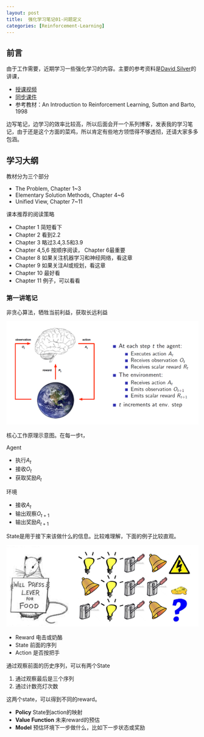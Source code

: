```yaml
---
layout: post
title:  强化学习笔记01-问题定义
categories: [Reinforcement-Learning]
---
```



## 前言
由于工作需要，近期学习一些强化学习的内容。主要的参考资料是[David Silver](http://www0.cs.ucl.ac.uk/staff/d.silver/web/Home.html)的讲课，

* [授课视频](https://www.youtube.com/watch?v=2pWv7GOvuf0)
* [同步课件](http://www0.cs.ucl.ac.uk/staff/d.silver/web/Teaching.html)
* 参考教材：An Introduction to Reinforcement Learning, Sutton and Barto, 1998


边写笔记，边学习的效率比较高，所以后面会开一个系列博客，发表我的学习笔记，由于还是这个方面的菜鸡，所以肯定有些地方领悟得不够透彻，还请大家多多包涵。



## 学习大纲

教材分为三个部分

* The Problem, Chapter 1~3
* Elementary Solution Methods, Chapter 4~6
* Unified View, Chapter 7~11



课本推荐的阅读策略

* Chapter 1 简短看下
* Chapter 2 看到2.2
* Chapter 3 略过3.4,3.5和3.9
* Chapter 4,5,6 按顺序阅读， Chapter 6最重要
* Chapter 8  如果关注机器学习和神经网络，看这章
* Chapter 9 如果关注AI或规划，看这章
* Chapter 10 最好看
* Chapter 11 例子，可以看看




### 第一讲笔记


非贪心算法，牺牲当前利益，获取长远利益

![core works](/img/rl_core_flow.png)

核心工作原理示意图。在每一步t，

Agent



  * 执行$A_t$
  * 接收$O_t$
  * 获取奖励$R_t$

环境



  * 接收$A_t$
  * 输出观察$O_{t+1}$
  * 输出奖励$R_{t+1}$



State是用于接下来该做什么的信息。比较难理解，下面的例子比较直观。


![state example](/img/state_example.png)

* Reward 电击或奶酪
* State 前面的序列
* Action 是否按把手


通过观察前面的历史序列，可以有两个State

1. 通过观察最后是三个序列
2. 通过计数亮灯次数

这两个state，可以得到不同的reward。


* **Policy** State到action的映射
* **Value Function** 未来reward的预估
* **Model** 预估环境下一步做什么，比如下一步状态或奖励


